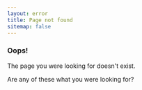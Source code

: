 ```yaml
---
layout: error
title: Page not found
sitemap: false
---
```


### Oops!

The page you were looking for doesn't exist.

Are any of these what you were looking for?